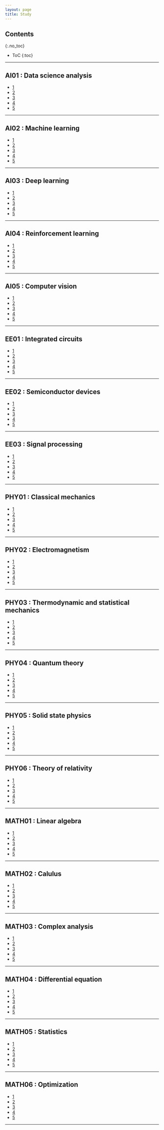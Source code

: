 ```yaml
---
layout: page
title: Study
---
```


## Contents
{:.no_toc}

* ToC
{:toc}

---

## AI01 : Data science analysis

- <a href='https://userdyk-github.github.io/'>1</a>
- <a href='https://userdyk-github.github.io/'>2</a>
- <a href='https://userdyk-github.github.io/'>3</a>
- <a href='https://userdyk-github.github.io/'>4</a>
- <a href='https://userdyk-github.github.io/'>5</a>

---

## AI02 : Machine learning

- <a href='https://userdyk-github.github.io/'>1</a>
- <a href='https://userdyk-github.github.io/'>2</a>
- <a href='https://userdyk-github.github.io/'>3</a>
- <a href='https://userdyk-github.github.io/'>4</a>
- <a href='https://userdyk-github.github.io/'>5</a>

---


## AI03 : Deep learning

- <a href='https://userdyk-github.github.io/'>1</a>
- <a href='https://userdyk-github.github.io/'>2</a>
- <a href='https://userdyk-github.github.io/'>3</a>
- <a href='https://userdyk-github.github.io/'>4</a>
- <a href='https://userdyk-github.github.io/'>5</a>

---

## AI04 : Reinforcement learning

- <a href='https://userdyk-github.github.io/'>1</a>
- <a href='https://userdyk-github.github.io/'>2</a>
- <a href='https://userdyk-github.github.io/'>3</a>
- <a href='https://userdyk-github.github.io/'>4</a>
- <a href='https://userdyk-github.github.io/'>5</a>

---

## AI05 : Computer vision

- <a href='https://userdyk-github.github.io/'>1</a>
- <a href='https://userdyk-github.github.io/'>2</a>
- <a href='https://userdyk-github.github.io/'>3</a>
- <a href='https://userdyk-github.github.io/'>4</a>
- <a href='https://userdyk-github.github.io/'>5</a>

---

## EE01 : Integrated circuits

- <a href='https://userdyk-github.github.io/'>1</a>
- <a href='https://userdyk-github.github.io/'>2</a>
- <a href='https://userdyk-github.github.io/'>3</a>
- <a href='https://userdyk-github.github.io/'>4</a>
- <a href='https://userdyk-github.github.io/'>5</a>

---

## EE02 : Semiconductor devices

- <a href='https://userdyk-github.github.io/'>1</a>
- <a href='https://userdyk-github.github.io/'>2</a>
- <a href='https://userdyk-github.github.io/'>3</a>
- <a href='https://userdyk-github.github.io/'>4</a>
- <a href='https://userdyk-github.github.io/'>5</a>

---

## EE03 : Signal processing

- <a href='https://userdyk-github.github.io/'>1</a>
- <a href='https://userdyk-github.github.io/'>2</a>
- <a href='https://userdyk-github.github.io/'>3</a>
- <a href='https://userdyk-github.github.io/'>4</a>
- <a href='https://userdyk-github.github.io/'>5</a>

---

## PHY01 : Classical mechanics

- <a href='https://userdyk-github.github.io/'>1</a>
- <a href='https://userdyk-github.github.io/'>2</a>
- <a href='https://userdyk-github.github.io/'>3</a>
- <a href='https://userdyk-github.github.io/'>4</a>
- <a href='https://userdyk-github.github.io/'>5</a>

---

## PHY02 : Electromagnetism

- <a href='https://userdyk-github.github.io/'>1</a>
- <a href='https://userdyk-github.github.io/'>2</a>
- <a href='https://userdyk-github.github.io/'>3</a>
- <a href='https://userdyk-github.github.io/'>4</a>
- <a href='https://userdyk-github.github.io/'>5</a>

---

## PHY03 : Thermodynamic and statistical mechanics

- <a href='https://userdyk-github.github.io/'>1</a>
- <a href='https://userdyk-github.github.io/'>2</a>
- <a href='https://userdyk-github.github.io/'>3</a>
- <a href='https://userdyk-github.github.io/'>4</a>
- <a href='https://userdyk-github.github.io/'>5</a>

---

## PHY04 : Quantum theory

- <a href='https://userdyk-github.github.io/'>1</a>
- <a href='https://userdyk-github.github.io/'>2</a>
- <a href='https://userdyk-github.github.io/'>3</a>
- <a href='https://userdyk-github.github.io/'>4</a>
- <a href='https://userdyk-github.github.io/'>5</a>

---

## PHY05 : Solid state physics

- <a href='https://userdyk-github.github.io/'>1</a>
- <a href='https://userdyk-github.github.io/'>2</a>
- <a href='https://userdyk-github.github.io/'>3</a>
- <a href='https://userdyk-github.github.io/'>4</a>
- <a href='https://userdyk-github.github.io/'>5</a>

---

## PHY06 : Theory of relativity

- <a href='https://userdyk-github.github.io/'>1</a>
- <a href='https://userdyk-github.github.io/'>2</a>
- <a href='https://userdyk-github.github.io/'>3</a>
- <a href='https://userdyk-github.github.io/'>4</a>
- <a href='https://userdyk-github.github.io/'>5</a>

---

## MATH01 : Linear algebra

- <a href='https://userdyk-github.github.io/'>1</a>
- <a href='https://userdyk-github.github.io/'>2</a>
- <a href='https://userdyk-github.github.io/'>3</a>
- <a href='https://userdyk-github.github.io/'>4</a>
- <a href='https://userdyk-github.github.io/'>5</a>

---

## MATH02 : Calulus

- <a href='https://userdyk-github.github.io/'>1</a>
- <a href='https://userdyk-github.github.io/'>2</a>
- <a href='https://userdyk-github.github.io/'>3</a>
- <a href='https://userdyk-github.github.io/'>4</a>
- <a href='https://userdyk-github.github.io/'>5</a>

---

## MATH03 : Complex analysis

- <a href='https://userdyk-github.github.io/'>1</a>
- <a href='https://userdyk-github.github.io/'>2</a>
- <a href='https://userdyk-github.github.io/'>3</a>
- <a href='https://userdyk-github.github.io/'>4</a>
- <a href='https://userdyk-github.github.io/'>5</a>

---

## MATH04 : Differential equation

- <a href='https://userdyk-github.github.io/'>1</a>
- <a href='https://userdyk-github.github.io/'>2</a>
- <a href='https://userdyk-github.github.io/'>3</a>
- <a href='https://userdyk-github.github.io/'>4</a>
- <a href='https://userdyk-github.github.io/'>5</a>


---

## MATH05 : Statistics

- <a href='https://userdyk-github.github.io/'>1</a>
- <a href='https://userdyk-github.github.io/'>2</a>
- <a href='https://userdyk-github.github.io/'>3</a>
- <a href='https://userdyk-github.github.io/'>4</a>
- <a href='https://userdyk-github.github.io/'>5</a>


---

## MATH06 : Optimization

- <a href='https://userdyk-github.github.io/'>1</a>
- <a href='https://userdyk-github.github.io/'>2</a>
- <a href='https://userdyk-github.github.io/'>3</a>
- <a href='https://userdyk-github.github.io/'>4</a>
- <a href='https://userdyk-github.github.io/'>5</a>


---
